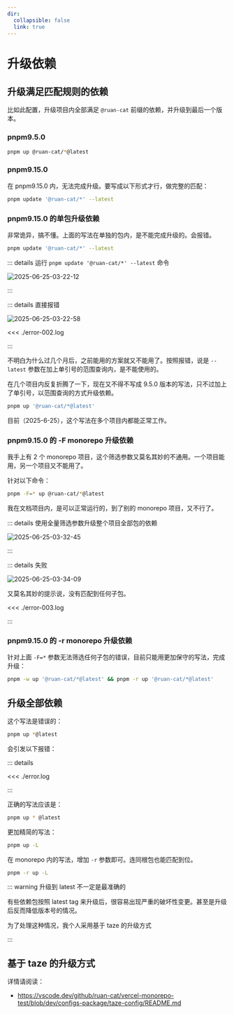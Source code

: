 ```yaml
---
dir:
  collapsible: false
  link: true
---
```


# 升级依赖

## 升级满足匹配规则的依赖

比如此配置，升级项目内全部满足 `@ruan-cat` 前缀的依赖，并升级到最后一个版本。

### pnpm9.5.0

```bash
pnpm up @ruan-cat/*@latest
```

### pnpm9.15.0

在 pnpm9.15.0 内，无法完成升级。要写成以下形式才行，做完整的匹配：

```bash
pnpm update '@ruan-cat/*' --latest
```

### pnpm9.15.0 的单包升级依赖

非常诡异，搞不懂。上面的写法在单独的包内，是不能完成升级的。会报错。

```bash
pnpm update '@ruan-cat/*' --latest
```

::: details 运行 `pnpm update '@ruan-cat/*' --latest` 命令

![2025-06-25-03-22-12](https://gh-img-store.ruan-cat.com/img/2025-06-25-03-22-12.png)

:::

::: details 直接报错

![2025-06-25-03-22-58](https://gh-img-store.ruan-cat.com/img/2025-06-25-03-22-58.png)

<<< ./error-002.log

:::

不明白为什么过几个月后，之前能用的方案就又不能用了。按照报错，说是 `--latest` 参数在加上单引号的范围查询内，是不能使用的。

在几个项目内反复折腾了一下，现在又不得不写成 9.5.0 版本的写法，只不过加上了单引号，以范围查询的方式升级依赖。

```bash
pnpm up '@ruan-cat/*@latest'
```

目前（2025-6-25），这个写法在多个项目内都能正常工作。

### pnpm9.15.0 的 -F monorepo 升级依赖

我手上有 2 个 monorepo 项目，这个筛选参数又莫名其妙的不通用。一个项目能用，另一个项目又不能用了。

针对以下命令：

```bash
pnpm -F=* up @ruan-cat/*@latest
```

我在文档项目内，是可以正常运行的，到了别的 monorepo 项目，又不行了。

::: details 使用全量筛选参数升级整个项目全部包的依赖

![2025-06-25-03-32-45](https://gh-img-store.ruan-cat.com/img/2025-06-25-03-32-45.png)

:::

::: details 失败

![2025-06-25-03-34-09](https://gh-img-store.ruan-cat.com/img/2025-06-25-03-34-09.png)

又莫名其妙的提示说，没有匹配到任何子包。

<<< ./error-003.log

:::

### pnpm9.15.0 的 -r monorepo 升级依赖

针对上面 `-F=*` 参数无法筛选任何子包的错误，目前只能用更加保守的写法，完成升级：

```bash
pnpm -w up '@ruan-cat/*@latest' && pnpm -r up '@ruan-cat/*@latest'
```

## 升级全部依赖

这个写法是错误的：

```bash
pnpm up *@latest
```

会引发以下报错：

::: details

<<< ./error.log

:::

正确的写法应该是：

```bash
pnpm up * @latest
```

更加精简的写法：

```bash
pnpm up -L
```

在 monorepo 内的写法，增加 `-r` 参数即可。连同根包也能匹配到位。

```bash
pnpm -r up -L
```

::: warning 升级到 latest 不一定是最准确的

有些依赖包按照 latest tag 来升级后，很容易出现严重的破坏性变更。甚至是升级后反而降低版本号的情况。

为了处理这种情况，我个人采用基于 taze 的升级方式

:::

## 基于 taze 的升级方式

详情请阅读：

- https://vscode.dev/github/ruan-cat/vercel-monorepo-test/blob/dev/configs-package/taze-config/README.md
